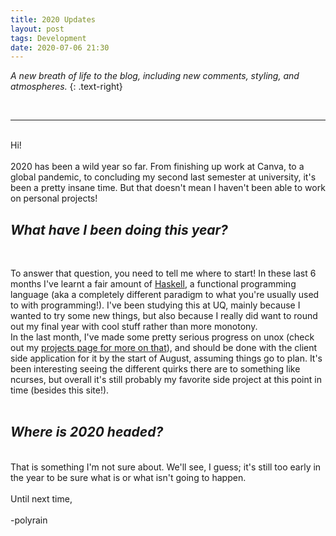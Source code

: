 ```yaml
---
title: 2020 Updates
layout: post
tags: Development
date: 2020-07-06 21:30
---
```


_A new breath of life to the blog, including new comments, styling, and atmospheres._
{: .text-right}
<!--more-->
<br/>
<hr/>

<br>
Hi!<br/><br/>
2020 has been a wild year so far. From finishing up work at Canva, to a global pandemic, to concluding my second last
semester at university, it's been a pretty insane time. But that doesn't mean I haven't been able to work on personal projects!

<br/>

## _What have I been doing this year?_

<br/>

To answer that question, you need to tell me where to start! In these last 6 months I've learnt a fair amount of [Haskell](https://www.haskell.org), a functional programming language (aka a completely different paradigm to what you're usually used to with programming!). I've been studying this at UQ, mainly because I wanted to try some new things, but also because I really did want to round out my final year with cool stuff rather than more monotony. 
<br/>
In the last month, I've made some pretty serious progress on unox (check out my [projects page for more on that](https://polyrain.github.io/projects.html)), and should be done with the client side application for it by the start of August, assuming things go to plan. It's been interesting seeing the different quirks there are to something like ncurses, but overall it's still probably my favorite side project at this point in time (besides this site!).
<br/><br/>

## _Where is 2020 headed?_
<br/>
That is something I'm not sure about. We'll see, I guess; it's still too early in the year to be sure what is or what isn't going to happen. 
<br/><br/>
Until next time,
<br/><br/>
-polyrain